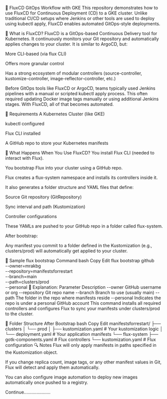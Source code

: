 🚀 FluxCD GitOps Workflow with GKE
This repository demonstrates how to use FluxCD for Continuous Deployment (CD) to a GKE cluster. Unlike traditional CI/CD setups where Jenkins or other tools are used to deploy using kubectl apply, FluxCD enables automated GitOps-style deployments.

📌 What is FluxCD?
FluxCD is a GitOps-based Continuous Delivery tool for Kubernetes. It continuously monitors your Git repository and automatically applies changes to your cluster. It is similar to ArgoCD, but:

More CLI-based (via flux CLI)

Offers more granular control

Has a strong ecosystem of modular controllers (source-controller, kustomize-controller, image-reflector-controller, etc.)

Before GitOps tools like FluxCD or ArgoCD, teams typically used Jenkins pipelines with a manual or scripted kubectl apply process. This often required updating Docker image tags manually or using additional Jenkins stages. With FluxCD, all of that becomes automated.

🧰 Requirements
A Kubernetes Cluster (like GKE)

kubectl configured

Flux CLI installed

A GitHub repo to store your Kubernetes manifests

🧪 What Happens When You Use FluxCD?
You install Flux CLI (needed to interact with Flux).

You bootstrap Flux into your cluster using a GitHub repo.

Flux creates a flux-system namespace and installs its controllers inside it.

It also generates a folder structure and YAML files that define:

Source Git repository (GitRepository)

Sync interval and path (Kustomization)

Controller configurations

These YAMLs are pushed to your GitHub repo in a folder called flux-system.

After bootstrap:

Any manifest you commit to a folder defined in the Kustomization (e.g., clusters/prod) will automatically get applied to your cluster.

🔁 Sample flux bootstrap Command
bash
Copy
Edit
flux bootstrap github \
  --owner=mrakbg \
  --repository=manifestsforrestart \
  --branch=main \
  --path=clusters/prod \
  --personal
📖 Explanation:
Parameter	Description
--owner	GitHub username or org
--repository	Git repo name
--branch	Branch to use (usually main)
--path	The folder in the repo where manifests reside
--personal	Indicates the repo is under a personal GitHub account
This command installs all required controllers and configures Flux to sync your manifests under clusters/prod to the cluster.

📁 Folder Structure After Bootstrap
bash
Copy
Edit
manifestsforrestart/
├── clusters
│   └── prod
│       ├── kustomization.yaml  # Your kustomization logic
│       └── deployment.yaml     # Your application manifests
└── flux-system
    ├── gotk-components.yaml    # Flux controllers
    └── kustomization.yaml      # Flux configuration
🔍 Notes
Flux will only apply manifests in paths specified in the Kustomization object.

If you change replica count, image tags, or any other manifest values in Git, Flux will detect and apply them automatically.

You can also configure image automation to deploy new images automatically once pushed to a registry.

Continue.....................
